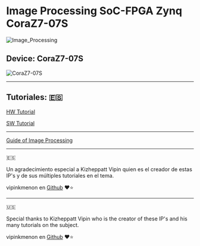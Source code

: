 # Image Processing SoC-FPGA Zynq CoraZ7-07S
![Image_Processing](https://raw.githubusercontent.com/Hiram8A/Image_Processing_SoC-FPGA_Zynq_CoraZ7-07S/tree/main/Repo_src/imgprocess.webp)

## Device: CoraZ7-07S
![CoraZ7-07S](https://raw.githubusercontent.com/Hiram8A/Image_Processing_SoC-FPGA_Zynq_CoraZ7-07S/tree/main/Repo_src/CoraZ7.png)

---
## Tutoriales:  :es:

[HW Tutorial](/Tutorial/HW_Tutorial.md)

[SW Tutorial](/Tutorial/SW_Tutorial.md)

---

[Guide of Image Processing](https://www.v7labs.com/blog/image-processing-guide#what-is-image-processing)

---
:es:

Un agradecimiento especial a Kizheppatt Vipin quien es el creador de estas IP's y de sus múltiples tutoriales en el tema.

vipinkmenon en [Github](https://github.com/vipinkmenon)  :heart::star:

---
:us:

Special thanks to Kizheppatt Vipin who is the creator of these IP's and his many tutorials on the subject.

vipinkmenon en [Github](https://github.com/vipinkmenon)  :heart::star: